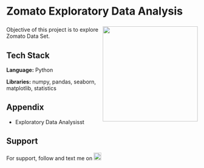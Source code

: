 # Zomato Exploratory Data Analysis

###

<img align="right" height="250" src="https://export-download.canva.com/j0g_k/DAFgolj0g_k/429/0-5994684194052290733.gif?X-Amz-Algorithm=AWS4-HMAC-SHA256&X-Amz-Credential=AKIAJHKNGJLC2J7OGJ6Q%2F20230610%2Fus-east-1%2Fs3%2Faws4_request&X-Amz-Date=20230610T162532Z&X-Amz-Expires=72372&X-Amz-Signature=1ab3a1823f06b9b2f4f0760a4f83ee9a682d05156327aaec81ea5b135ad1b772&X-Amz-SignedHeaders=host&response-content-disposition=attachment%3B%20filename%2A%3DUTF-8%27%27World%2520Cancer%2520Day.gif&response-expires=Sun%2C%2011%20Jun%202023%2012%3A31%3A44%20GMT"/>

###

Objective of this project is to explore Zomato Data Set.

## Tech Stack

**Language:** Python

**Libraries:** numpy, pandas, seaborn, matplotlib, statistics

## Appendix

* Exploratory Data Analysisst

## Support

For support, follow and text me on </a>
    <a href="https://www.linkedin.com/in/tajamulk2/" target="_blank">
    <img src="https://img.shields.io/static/v1?message=LinkedIn&logo=linkedin&label=&color=0077B5&logoColor=white&labelColor=&style=plastic" height="20" alt="linkedin logo"  />
  </a>




